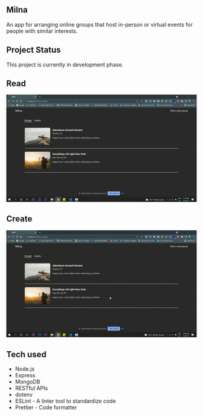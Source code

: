 ## Milna

An app for arranging online groups that host in-person or virtual events for people with similar interests.

## Project Status
This project is currently in development phase. 

## Read 
![](GIFs/MilnaRead.gif)

## Create
![](GIFs/MilnaCreate.gif)

## Tech used
- Node.js
- Express
- MongoDB
- RESTful APIs
- dotenv
- ESLint - A linter tool to standardize code
- Prettier - Code formatter
